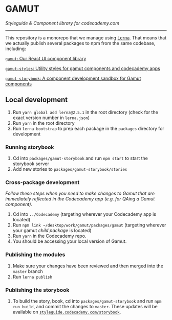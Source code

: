 # GAMUT

*Styleguide & Component library for codecademy.com*

---

This repository is a monorepo that we manage using [Lerna](https://lernajs.io/). That means that we actually publish several packages to npm from the same codebase, including:

[`gamut`: Our React UI component library](/packages/gamut/README.md)

[`gamut-styles`: Utility styles for gamut components and codecademy apps](/packages/gamut-styles/README.md)

[`gamut-storybook`: A component development sandbox for Gamut components](/packages/gamut-storybook/README.md)

## Local development

1. Run `yarn global add lerna@2.5.1` in the root directory (check for the exact version number in `lerna.json`)
1. Run `yarn` in the root directory
1. Run `lerna bootstrap` to prep each package in the `packages` directory for development

### Running storybook

1. Cd into `packages/gamut-storybook` and run `npm start` to start the storybook server
1. Add new stories to `packages/gamut-storybook/stories`

### Cross-package development

_Follow these steps when you need to make changes to Gamut that are immediately reflected in the Codecademy app (e.g. for QAing a Gamut component)._

1. Cd into `../Codecademy` (targeting wherever your Codecademy app is located)
3. Run `npm link ~/desktop/work/gamut/packages/gamut` (targeting wherever your gamut _child package_ is located)
4. Run `yarn` in the Codecademy repo.
5. You should be accessing your local version of Gamut.

### Publishing the modules

1. Make sure your changes have been reviewed and then merged into the `master` branch
1. Run `lerna publish`

### Publishing the storybook

1. To build the story, book, cd into `packages/gamut-storybook` and run `npm run build`, and commit the changes to `master`. These updates will be available on [`styleguide.codecademy.com/storybook`](http://styleguide.codecademy.com/storybook).
